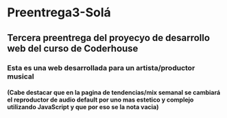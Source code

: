 # Preentrega3-Solá
## Tercera preentrega del proyecyo de desarrollo web del curso de Coderhouse
### Esta es una web desarrollada para un artista/productor musical
#### (Cabe destacar que en la pagina de tendencias/mix semanal se cambiará el reproductor de audio default por uno mas estetico y complejo utilizando JavaScript y que por eso se la nota vacia)
